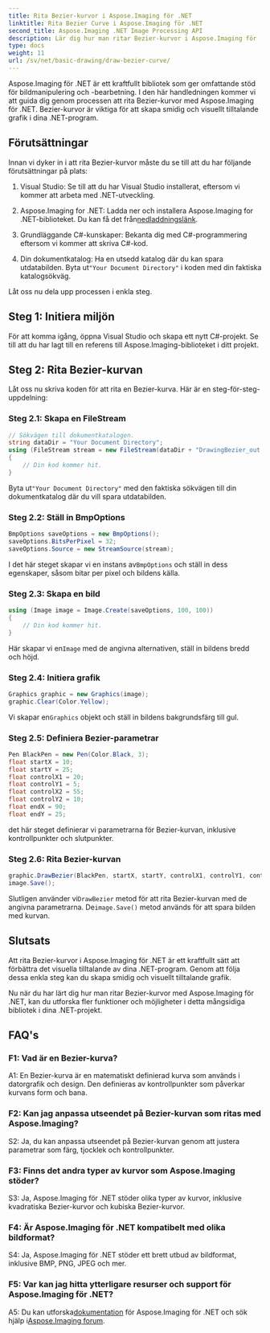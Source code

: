 ```yaml
---
title: Rita Bezier-kurvor i Aspose.Imaging för .NET
linktitle: Rita Bezier Curve i Aspose.Imaging för .NET
second_title: Aspose.Imaging .NET Image Processing API
description: Lär dig hur man ritar Bezier-kurvor i Aspose.Imaging för .NET. Förbättra din .NET-grafik med denna steg-för-steg-guide.
type: docs
weight: 11
url: /sv/net/basic-drawing/draw-bezier-curve/
---
```

Aspose.Imaging för .NET är ett kraftfullt bibliotek som ger omfattande stöd för bildmanipulering och -bearbetning. I den här handledningen kommer vi att guida dig genom processen att rita Bezier-kurvor med Aspose.Imaging för .NET. Bezier-kurvor är viktiga för att skapa smidig och visuellt tilltalande grafik i dina .NET-program.

## Förutsättningar

Innan vi dyker in i att rita Bezier-kurvor måste du se till att du har följande förutsättningar på plats:

1. Visual Studio: Se till att du har Visual Studio installerat, eftersom vi kommer att arbeta med .NET-utveckling.

2.  Aspose.Imaging for .NET: Ladda ner och installera Aspose.Imaging for .NET-biblioteket. Du kan få det från[nedladdningslänk](https://releases.aspose.com/imaging/net/).

3. Grundläggande C#-kunskaper: Bekanta dig med C#-programmering eftersom vi kommer att skriva C#-kod.

4.  Din dokumentkatalog: Ha en utsedd katalog där du kan spara utdatabilden. Byta ut`"Your Document Directory"` i koden med din faktiska katalogsökväg.

Låt oss nu dela upp processen i enkla steg.

## Steg 1: Initiera miljön

För att komma igång, öppna Visual Studio och skapa ett nytt C#-projekt. Se till att du har lagt till en referens till Aspose.Imaging-biblioteket i ditt projekt.

## Steg 2: Rita Bezier-kurvan

Låt oss nu skriva koden för att rita en Bezier-kurva. Här är en steg-för-steg-uppdelning:

### Steg 2.1: Skapa en FileStream

```csharp
// Sökvägen till dokumentkatalogen.
string dataDir = "Your Document Directory";
using (FileStream stream = new FileStream(dataDir + "DrawingBezier_out.bmp", FileMode.Create))
{
    // Din kod kommer hit.
}
```

 Byta ut`"Your Document Directory"` med den faktiska sökvägen till din dokumentkatalog där du vill spara utdatabilden.

### Steg 2.2: Ställ in BmpOptions

```csharp
BmpOptions saveOptions = new BmpOptions();
saveOptions.BitsPerPixel = 32;
saveOptions.Source = new StreamSource(stream);
```

 I det här steget skapar vi en instans av`BmpOptions` och ställ in dess egenskaper, såsom bitar per pixel och bildens källa.

### Steg 2.3: Skapa en bild

```csharp
using (Image image = Image.Create(saveOptions, 100, 100))
{
    // Din kod kommer hit.
}
```

 Här skapar vi en`Image` med de angivna alternativen, ställ in bildens bredd och höjd.

### Steg 2.4: Initiera grafik

```csharp
Graphics graphic = new Graphics(image);
graphic.Clear(Color.Yellow);
```

 Vi skapar en`Graphics` objekt och ställ in bildens bakgrundsfärg till gul.

### Steg 2.5: Definiera Bezier-parametrar

```csharp
Pen BlackPen = new Pen(Color.Black, 3);
float startX = 10;
float startY = 25;
float controlX1 = 20;
float controlY1 = 5;
float controlX2 = 55;
float controlY2 = 10;
float endX = 90;
float endY = 25;
```

det här steget definierar vi parametrarna för Bezier-kurvan, inklusive kontrollpunkter och slutpunkter.

### Steg 2.6: Rita Bezier-kurvan

```csharp
graphic.DrawBezier(BlackPen, startX, startY, controlX1, controlY1, controlX2, controlY2, endX, endY);
image.Save();
```

 Slutligen använder vi`DrawBezier` metod för att rita Bezier-kurvan med de angivna parametrarna. De`image.Save()` metod används för att spara bilden med kurvan.

## Slutsats

Att rita Bezier-kurvor i Aspose.Imaging för .NET är ett kraftfullt sätt att förbättra det visuella tilltalande av dina .NET-program. Genom att följa dessa enkla steg kan du skapa smidig och visuellt tilltalande grafik.

Nu när du har lärt dig hur man ritar Bezier-kurvor med Aspose.Imaging för .NET, kan du utforska fler funktioner och möjligheter i detta mångsidiga bibliotek i dina .NET-projekt.

## FAQ's

### F1: Vad är en Bezier-kurva?

A1: En Bezier-kurva är en matematiskt definierad kurva som används i datorgrafik och design. Den definieras av kontrollpunkter som påverkar kurvans form och bana.

### F2: Kan jag anpassa utseendet på Bezier-kurvan som ritas med Aspose.Imaging?

S2: Ja, du kan anpassa utseendet på Bezier-kurvan genom att justera parametrar som färg, tjocklek och kontrollpunkter.

### F3: Finns det andra typer av kurvor som Aspose.Imaging stöder?

S3: Ja, Aspose.Imaging för .NET stöder olika typer av kurvor, inklusive kvadratiska Bezier-kurvor och kubiska Bezier-kurvor.

### F4: Är Aspose.Imaging för .NET kompatibelt med olika bildformat?

S4: Ja, Aspose.Imaging för .NET stöder ett brett utbud av bildformat, inklusive BMP, PNG, JPEG och mer.

### F5: Var kan jag hitta ytterligare resurser och support för Aspose.Imaging för .NET?

 A5: Du kan utforska[dokumentation](https://reference.aspose.com/imaging/net/) för Aspose.Imaging för .NET och sök hjälp i[Aspose.Imaging forum](https://forum.aspose.com/).